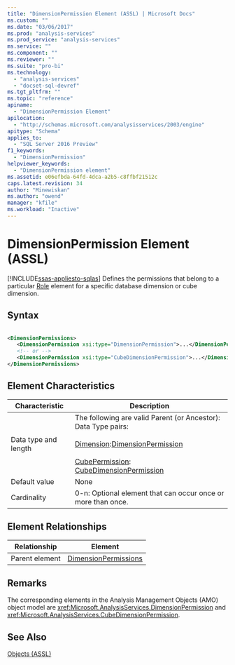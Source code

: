 ```yaml
---
title: "DimensionPermission Element (ASSL) | Microsoft Docs"
ms.custom: ""
ms.date: "03/06/2017"
ms.prod: "analysis-services"
ms.prod_service: "analysis-services"
ms.service: ""
ms.component: ""
ms.reviewer: ""
ms.suite: "pro-bi"
ms.technology: 
  - "analysis-services"
  - "docset-sql-devref"
ms.tgt_pltfrm: ""
ms.topic: "reference"
apiname: 
  - "DimensionPermission Element"
apilocation: 
  - "http://schemas.microsoft.com/analysisservices/2003/engine"
apitype: "Schema"
applies_to: 
  - "SQL Server 2016 Preview"
f1_keywords: 
  - "DimensionPermission"
helpviewer_keywords: 
  - "DimensionPermission element"
ms.assetid: e06efbda-64fd-4dca-a2b5-c8ffbf21512c
caps.latest.revision: 34
author: "Minewiskan"
ms.author: "owend"
manager: "kfile"
ms.workload: "Inactive"
---
```

# DimensionPermission Element (ASSL)
[!INCLUDE[ssas-appliesto-sqlas](../../../includes/ssas-appliesto-sqlas.md)]
  Defines the permissions that belong to a particular [Role](../../../analysis-services/scripting/objects/role-element-assl.md) element for a specific database dimension or cube dimension.  
  
## Syntax  
  
```xml  
  
<DimensionPermissions>  
   <DimensionPermission xsi:type="DimensionPermission">...</DimensionPermission> <!-- ancestor: Dimension -->  
   <!-- or -->  
   <DimensionPermission xsi:type="CubeDimensionPermission">...</DimensionPermission> <!-- ancestor: CubePermission -->  
</DimensionPermissions>  
```  
  
## Element Characteristics  
  
|Characteristic|Description|  
|--------------------|-----------------|  
|Data type and length|The following are valid Parent (or Ancestor): Data Type pairs:<br /><br /> [Dimension](../../../analysis-services/scripting/objects/dimension-element-assl.md):[DimensionPermission](../../../analysis-services/scripting/data-type/dimensionpermission-data-type-assl.md)<br /><br /> [CubePermission](../../../analysis-services/scripting/objects/cubepermission-element-assl.md):<br />                        [CubeDimensionPermission](../../../analysis-services/scripting/data-type/cubedimensionpermission-data-type-assl.md)|  
|Default value|None|  
|Cardinality|0-n: Optional element that can occur once or more than once.|  
  
## Element Relationships  
  
|Relationship|Element|  
|------------------|-------------|  
|Parent element|[DimensionPermissions](../../../analysis-services/scripting/collections/dimensionpermissions-element-assl.md)|  
  
## Remarks  
 The corresponding elements in the Analysis Management Objects (AMO) object model are <xref:Microsoft.AnalysisServices.DimensionPermission> and <xref:Microsoft.AnalysisServices.CubeDimensionPermission>.  
  
## See Also  
 [Objects &#40;ASSL&#41;](../../../analysis-services/scripting/objects/objects-assl.md)  
  
  
